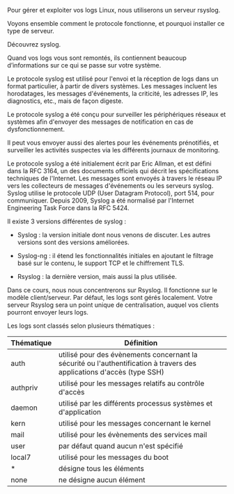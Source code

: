 Pour gérer et exploiter vos logs Linux, nous utiliserons un serveur rsyslog.

Voyons ensemble comment le protocole fonctionne, et pourquoi installer ce type de serveur.

Découvrez syslog.

Quand vos logs vous sont remontés, ils contiennent beaucoup d’informations sur ce qui se passe sur votre système.

Le protocole syslog est utilisé pour l'envoi et la réception de logs dans un format particulier, à partir de divers systèmes. Les messages incluent les horodatages, les messages d'événements, la criticité, les adresses IP, les diagnostics, etc., mais de façon digeste.

Le protocole syslog a été conçu pour surveiller les périphériques réseaux et systèmes afin d'envoyer des messages de notification en cas de dysfonctionnement.

Il peut vous envoyer aussi des alertes pour les événements prénotifiés, et surveiller les activités suspectes via les différents journaux de monitoring.

Le protocole syslog a été initialement écrit par Eric Allman, et est défini dans la RFC 3164, un des documents officiels qui décrit les spécifications techniques de l'Internet. Les messages sont envoyés à travers le réseau IP vers les collecteurs de messages d'événements ou les serveurs syslog. Syslog utilise le protocole UDP (User Datagram Protocol), port 514, pour communiquer. Depuis 2009, Syslog a été normalisé par l'Internet Engineering Task Force dans la RFC 5424.

Il existe 3 versions différentes de syslog :

- Syslog : la version initiale dont nous venons de discuter. Les autres versions sont des versions améliorées. 

- Syslog-ng : il étend les fonctionnalités initiales en ajoutant le filtrage basé sur le contenu, le support TCP et le chiffrement TLS.

- Rsyslog : la dernière version, mais aussi la plus utilisée. 

Dans ce cours, nous nous concentrerons sur Rsyslog. Il fonctionne sur le modèle client/serveur. Par défaut, les logs sont gérés localement. Votre serveur Rsyslog sera un point unique de centralisation, auquel vos clients pourront envoyer leurs logs.

Les logs sont classés selon plusieurs thématiques :

| Thématique  |  Définition |
|---    |--   |
|  auth  | utilisé pour des évènements concernant la sécurité ou l'authentification à travers des applications d'accès (type SSH) |
|  authpriv | utilisé pour les messages relatifs au contrôle d'accès |
|  daemon  | utilisé par les différents processus systèmes et d'application |
|  kern  | utilisé pour les messages concernant le kernel |
|  mail | utilisé pour les évènements des services mail |
|  user  | par défaut quand aucun n'est spécifié |
|  local7 | utilisé pour les messages du boot |
|  * | désigne tous les éléments  |
|  none | ne désigne aucun élément |
